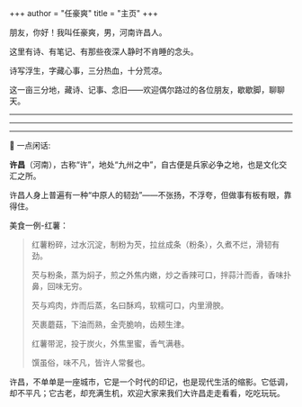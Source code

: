 +++
author = "任豪爽"
title =  "主页"
+++

朋友，你好！我叫任豪爽，男，河南许昌人。

这里有诗、有笔记、有那些夜深人静时不肯睡的念头。  

诗写浮生，字藏心事，三分热血，十分荒凉。  

这一亩三分地，藏诗、记事、念旧——欢迎偶尔路过的各位朋友，歇歇脚，聊聊天。  

    
    
---
 ---
 *** 
  

💬 一点闲话:  

**许昌**（河南），古称“许”，地处“九州之中”，自古便是兵家必争之地，也是文化交汇之所。  
  
许昌人身上普遍有一种“中原人的韧劲”——不张扬，不浮夸，但做事有板有眼，靠得住。
  
美食一例-红薯： 
> 红薯粉碎，过水沉淀，制粉为芡，拉丝成条（粉条），久煮不烂，滑韧有劲。   
> 
> 芡与粉条，蒸为焖子，煎之外焦内嫩，炒之香辣可口，拌蒜汁而香，香味扑鼻，回味无穷。
> 
> 芡与鸡肉，炸而后蒸，名曰酥鸡，软糯可口，内里滑腴。
> 
> 芡裹蘑菇，下油而熟，金壳脆响，齿颊生津。
> 
> 红薯带泥，投于炭火，外焦里蜜，香气满巷。
> 
> 馔虽俗，味不凡，皆许人常餐也。

  
  许昌，不单单是一座城市，它是一个时代的印记，也是现代生活的缩影。它低调，却不平凡；它古老，却充满生机，欢迎大家来我们大许昌走走看看，吃吃玩玩。  